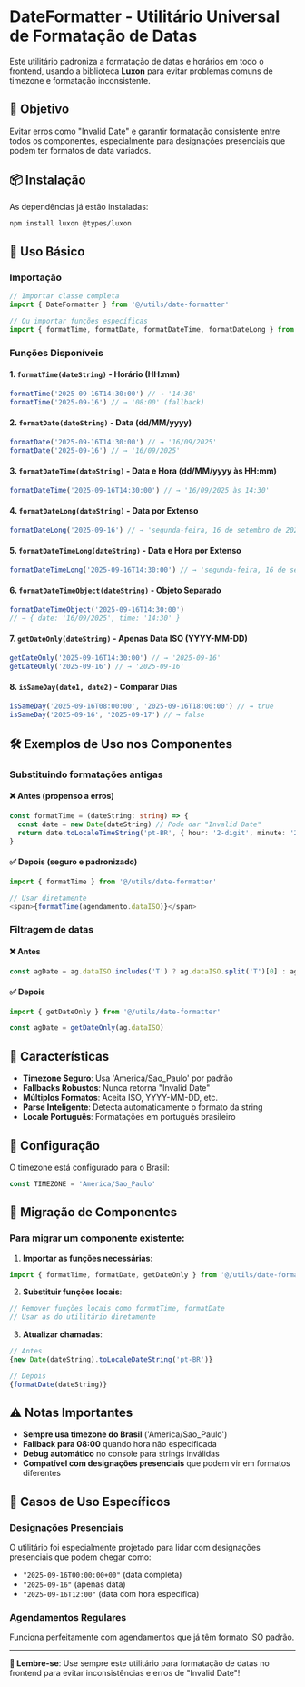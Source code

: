 # DateFormatter - Utilitário Universal de Formatação de Datas

Este utilitário padroniza a formatação de datas e horários em todo o frontend, usando a biblioteca **Luxon** para evitar problemas comuns de timezone e formatação inconsistente.

## 🎯 Objetivo

Evitar erros como "Invalid Date" e garantir formatação consistente entre todos os componentes, especialmente para designações presenciais que podem ter formatos de data variados.

## 📦 Instalação

As dependências já estão instaladas:
```bash
npm install luxon @types/luxon
```

## 🚀 Uso Básico

### Importação

```typescript
// Importar classe completa
import { DateFormatter } from '@/utils/date-formatter'

// Ou importar funções específicas
import { formatTime, formatDate, formatDateTime, formatDateLong } from '@/utils/date-formatter'
```

### Funções Disponíveis

#### 1. `formatTime(dateString)` - Horário (HH:mm)
```typescript
formatTime('2025-09-16T14:30:00') // → '14:30'
formatTime('2025-09-16') // → '08:00' (fallback)
```

#### 2. `formatDate(dateString)` - Data (dd/MM/yyyy)
```typescript
formatDate('2025-09-16T14:30:00') // → '16/09/2025'
formatDate('2025-09-16') // → '16/09/2025'
```

#### 3. `formatDateTime(dateString)` - Data e Hora (dd/MM/yyyy às HH:mm)
```typescript
formatDateTime('2025-09-16T14:30:00') // → '16/09/2025 às 14:30'
```

#### 4. `formatDateLong(dateString)` - Data por Extenso
```typescript
formatDateLong('2025-09-16') // → 'segunda-feira, 16 de setembro de 2025'
```

#### 5. `formatDateTimeLong(dateString)` - Data e Hora por Extenso
```typescript
formatDateTimeLong('2025-09-16T14:30:00') // → 'segunda-feira, 16 de setembro de 2025 às 14:30'
```

#### 6. `formatDateTimeObject(dateString)` - Objeto Separado
```typescript
formatDateTimeObject('2025-09-16T14:30:00') 
// → { date: '16/09/2025', time: '14:30' }
```

#### 7. `getDateOnly(dateString)` - Apenas Data ISO (YYYY-MM-DD)
```typescript
getDateOnly('2025-09-16T14:30:00') // → '2025-09-16'
getDateOnly('2025-09-16') // → '2025-09-16'
```

#### 8. `isSameDay(date1, date2)` - Comparar Dias
```typescript
isSameDay('2025-09-16T08:00:00', '2025-09-16T18:00:00') // → true
isSameDay('2025-09-16', '2025-09-17') // → false
```

## 🛠️ Exemplos de Uso nos Componentes

### Substituindo formatações antigas

#### ❌ Antes (propenso a erros)
```typescript
const formatTime = (dateString: string) => {
  const date = new Date(dateString) // Pode dar "Invalid Date"
  return date.toLocaleTimeString('pt-BR', { hour: '2-digit', minute: '2-digit' })
}
```

#### ✅ Depois (seguro e padronizado)
```typescript
import { formatTime } from '@/utils/date-formatter'

// Usar diretamente
<span>{formatTime(agendamento.dataISO)}</span>
```

### Filtragem de datas

#### ❌ Antes
```typescript
const agDate = ag.dataISO.includes('T') ? ag.dataISO.split('T')[0] : ag.dataISO
```

#### ✅ Depois
```typescript
import { getDateOnly } from '@/utils/date-formatter'

const agDate = getDateOnly(ag.dataISO)
```

## 🌟 Características

- **Timezone Seguro**: Usa 'America/Sao_Paulo' por padrão
- **Fallbacks Robustos**: Nunca retorna "Invalid Date"
- **Múltiplos Formatos**: Aceita ISO, YYYY-MM-DD, etc.
- **Parse Inteligente**: Detecta automaticamente o formato da string
- **Locale Português**: Formatações em português brasileiro

## 🔧 Configuração

O timezone está configurado para o Brasil:
```typescript
const TIMEZONE = 'America/Sao_Paulo'
```

## 📝 Migração de Componentes

### Para migrar um componente existente:

1. **Importar as funções necessárias**:
```typescript
import { formatTime, formatDate, getDateOnly } from '@/utils/date-formatter'
```

2. **Substituir funções locais**:
```typescript
// Remover funções locais como formatTime, formatDate
// Usar as do utilitário diretamente
```

3. **Atualizar chamadas**:
```typescript
// Antes
{new Date(dateString).toLocaleDateString('pt-BR')}

// Depois  
{formatDate(dateString)}
```

## ⚠️ Notas Importantes

- **Sempre usa timezone do Brasil** ('America/Sao_Paulo')
- **Fallback para 08:00** quando hora não especificada
- **Debug automático** no console para strings inválidas
- **Compatível com designações presenciais** que podem vir em formatos diferentes

## 🚨 Casos de Uso Específicos

### Designações Presenciais
O utilitário foi especialmente projetado para lidar com designações presenciais que podem chegar como:
- `"2025-09-16T00:00:00+00"` (data completa)  
- `"2025-09-16"` (apenas data)
- `"2025-09-16T12:00"` (data com hora específica)

### Agendamentos Regulares
Funciona perfeitamente com agendamentos que já têm formato ISO padrão.

---

**📌 Lembre-se**: Use sempre este utilitário para formatação de datas no frontend para evitar inconsistências e erros de "Invalid Date"!
